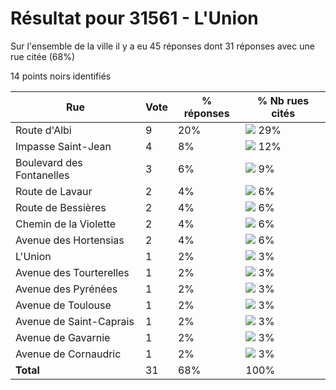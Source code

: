 # Résultat pour 31561 - L'Union

Sur l'ensemble de la ville il y a eu 45 réponses dont 31 réponses avec une rue citée (68%)

14 points noirs identifiés

| Rue | Vote | % réponses | % Nb rues cités|
|-----|------|------------|----------------|
| Route d'Albi | 9 | 20% | <img src="../../img/bar_29.gif" />&nbsp;29%|
| Impasse Saint-Jean | 4 | 8% | <img src="../../img/bar_12.gif" />&nbsp;12%|
| Boulevard des Fontanelles | 3 | 6% | <img src="../../img/bar_9.gif" />&nbsp;9%|
| Route de Lavaur | 2 | 4% | <img src="../../img/bar_6.gif" />&nbsp;6%|
| Route de Bessières | 2 | 4% | <img src="../../img/bar_6.gif" />&nbsp;6%|
| Chemin de la Violette | 2 | 4% | <img src="../../img/bar_6.gif" />&nbsp;6%|
| Avenue des Hortensias | 2 | 4% | <img src="../../img/bar_6.gif" />&nbsp;6%|
| L'Union | 1 | 2% | <img src="../../img/bar_3.gif" />&nbsp;3%|
| Avenue des Tourterelles | 1 | 2% | <img src="../../img/bar_3.gif" />&nbsp;3%|
| Avenue des Pyrénées | 1 | 2% | <img src="../../img/bar_3.gif" />&nbsp;3%|
| Avenue de Toulouse | 1 | 2% | <img src="../../img/bar_3.gif" />&nbsp;3%|
| Avenue de Saint-Caprais | 1 | 2% | <img src="../../img/bar_3.gif" />&nbsp;3%|
| Avenue de Gavarnie | 1 | 2% | <img src="../../img/bar_3.gif" />&nbsp;3%|
| Avenue de Cornaudric | 1 | 2% | <img src="../../img/bar_3.gif" />&nbsp;3%|
| **Total** | 31 | 68% | 100%|
